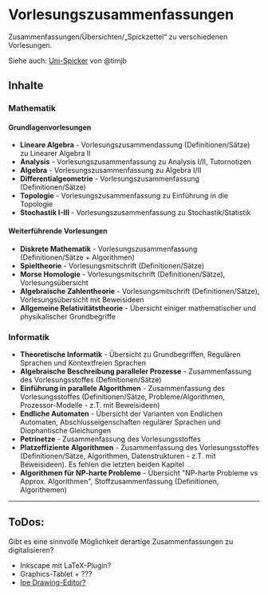 ﻿<h1>Vorlesungszusammenfassungen</h1>

Zusammenfassungen/Übersichten/&bdquo;Spickzettel&ldquo; zu verschiedenen Vorlesungen.

Siehe auch: <a href="https://github.com/timjb/uni-spicker">Uni-Spicker</a> von @timjb

<h2>Inhalte</h2>


<h3>Mathematik</h3>

<h4>Grundlagenvorlesungen</h4>

<ul>
<li><strong>Lineare Algebra</strong> - Vorlesungszusammendassung (Definitionen/Sätze) zu Linearer Algebra II</li>
<li><strong>Analysis</strong> - Vorlesungszusammenfassung zu Analysis I/II, Tutornotizen</li>
<li><strong>Algebra</strong> - Vorlesungszusammenfassung zu Algebra I/II</li>
<li><strong>Differentialgeometrie</strong> - Vorlesungszusammenfassung (Definitionen/Sätze)</li>
<li><strong>Topologie</strong> - Vorlesungszusammenfassung zu Einführung in die Topologie</li>
<li><strong>Stochastik I-III</strong> - Vorlesungszusammenfassung zu Stochastik/Statistik</li>
</ul>

<h4>Weiterführende Vorlesungen</h4>

<ul>
<li><strong>Diskrete Mathematik</strong> - Vorlesungszusammenfassung (Definitionen/Sätze + Algorithmen)</li>
<li><strong>Spieltheorie</strong> - Vorlesungsmitschrift (Definitionen/Sätze)</li>
<li><strong>Morse Homologie</strong> - Vorlesungsmitschrift (Definitionen/Sätze), Vorlesungsübersicht</li>
<li><strong>Algebraische Zahlentheorie</strong> - Vorlesungsmitschrift (Definitionen/Sätze), Vorlesungsübersicht mit Beweisideen</li>
<li><strong>Allgemeine Relativitätstheorie</strong> - Übersicht einiger mathematischer und physikalischer Grundbegriffe</li>
</ul>

<h3>Informatik</h3>

<ul>
<li><strong>Theoretische Informatik</strong> - Übersicht zu Grundbegriffen, Regulären Sprachen und Kontextfreien Sprachen</li>
<li><strong>Algebraische Beschreibung paralleler Prozesse</strong> - Zusammenfassung des Vorlesungsstoffes (Definitionen/Sätze)</li>
<li><strong>Einführung in parallele Algorithmen</strong> - Zusammenfassung des Vorlesungsstoffes (Definitionen/Sätze, Probleme/Algorithmen, Prozessor-Modelle - z.T. mit Beweisideen)</li>
<li><strong>Endliche Automaten</strong> - Übersicht der Varianten von Endlichen Automaten, Abschlusseigenschaften regulärer Sprachen und Diophantische Gleichungen</li>
<li><strong>Petrinetze</strong> - Zusammenfassung des Vorlesungsstoffes</li>
<li><strong>Platzeffiziente Algorithmen</strong> - Zusammenfassung des Vorlesungsstoffes (Definitionen/Sätze, Algorithmen, Datenstrukturen - z.T. mit Beweisideen). Es fehlen die letzten beiden Kapitel</li>
<li><strong>Algorithmen für NP-harte Probleme</strong> - Übersicht "NP-harte Probleme vs Approx. Algorithmen", Stoffzusammenfassung (Definitionen, Algorithemen)</li>
</ul>

<hr />

<h2>ToDos:</h2>

Gibt es eine sinnvolle Möglichkeit derartige Zusammenfassungen zu digitalisieren?
<ul>
<li>Inkscape mit LaTeX-Plugin?</li>
<li>Graphics-Tablet + ???</li>
<li><a href="https://github.com/otfried/ipe">Ipe Drawing-Editor?</a></li>
</ul>
